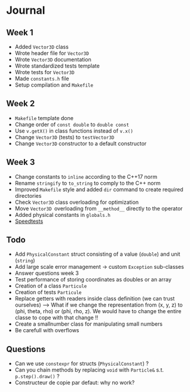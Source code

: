 # Journal

## Week 1

- Added `Vector3D` class
- Wrote header file for `Vector3D`
- Wrote `Vector3D` documentation
- Wrote standardized tests template
- Wrote tests for `Vector3D`
- Made `constants.h` file
- Setup compilation and `Makefile`

## Week 2

- `Makefile` template done
- Change order of `const double` to `double const`
- Use `v.getX()` in class functions instead of `v.x()`
- Change `Vector3D` (tests) to `testVector3D`
- Change `Vector3D` constructor to a default constructor

## Week 3

- Change constants to `inline` according to the C++17 norm
- Rename `stringify` to `to_string` to comply to the C++ norm
- Improved `Makefile` style and added `dir` command to create required directories
- Check `Vector3D` class overloading for optimization
- Move `Vector3D `overloading from `__method__` directly to the operator
- Added physical constants in `globals.h`
- [Speedtests](#speedtests)

## Todo

- Add `PhysicalConstant` struct consisting of a value (`double`) and unit (`string`)
- Add large scale error management -> custom `Exception` sub-classes
- Answer questions week 3
- Test performance of storing coordinates as doubles or an array
- Creation of a class `Particule`
- Creation of tests `Particule`
- Replace getters with readers inside class definition (we can trust ourselves) --> What if we change the representation from (x, y, z) to (phi, theta, rho) or (phi, rho, z). We would have to change the entire classe to cope with that change !!
- Create a smallnumber class for manipulating small numbers
- Be carefull with overflows

## Questions

- Can we use `constexpr` for structs (`PhysicalConstant`) ?
- Can you chain methods by replacing `void` with `Particle&` s.t. `p.step().draw()` ?
- Constructeur de copie par defaut: why no work?